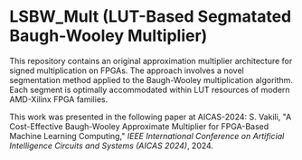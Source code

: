# LSBW_Mult (LUT-Based Segmatated Baugh-Wooley Multiplier)
This repository contains an original approximation multiplier architecture for signed multiplication on FPGAs. The approach involves a novel segmentation method applied to the Baugh-Wooley multiplication algorithm. Each segment is optimally accommodated within LUT resources of modern AMD-Xilinx FPGA families.

This work was presented in the following paper at AICAS-2024:
S. Vakili, "A Cost-Effective Baugh-Wooley Approximate Multiplier for FPGA-Based Machine Learning Computing," *IEEE International Conference on Artificial Intelligence Circuits and Systems (AICAS 2024)*, 2024.
